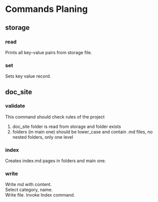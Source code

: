 # Commands Planing

## storage

### read

Prints all key-value pairs from storage file.

### set

Sets key value record.

## doc_site

### validate

This command should check rules of the project

1. doc_site folder is read from storage and folder exists
2. folders (in main one) should be lower_case and contain .md files, no nested folders, only one level

### index

Creates index.md pages in folders and main one.

### write

Write md with content.  
Select category, name.  
Write file. Invoke Index command.
